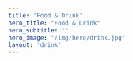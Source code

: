```yaml
---
title: 'Food & Drink'
hero_title: "Food & Drink"
hero_subtitle: ""
hero_image: "/img/hero/drink.jpg"
layout: 'drink'
---
```

